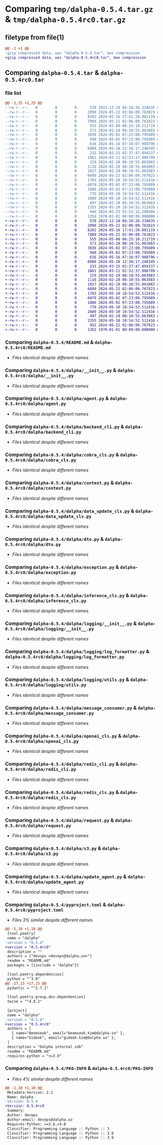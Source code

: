# Comparing `tmp/dalpha-0.5.4.tar.gz` & `tmp/dalpha-0.5.4rc0.tar.gz`

## filetype from file(1)

```diff
@@ -1 +1 @@
-gzip compressed data, was "dalpha-0.5.4.tar", max compression
+gzip compressed data, was "dalpha-0.5.4rc0.tar", max compression
```

## Comparing `dalpha-0.5.4.tar` & `dalpha-0.5.4rc0.tar`

### file list

```diff
@@ -1,25 +1,25 @@
--rw-r--r--   0        0        0      578 2023-12-18 04:10:26.318635 dalpha-0.5.4/README.md
--rw-r--r--   0        0        0     2090 2024-05-22 02:06:09.763823 dalpha-0.5.4/dalpha/__init__.py
--rw-r--r--   0        0        0     8282 2024-05-16 17:41:28.081119 dalpha-0.5.4/dalpha/agent.py
--rw-r--r--   0        0        0     7889 2024-05-22 02:06:09.763823 dalpha-0.5.4/dalpha/backend_cli.py
--rw-r--r--   0        0        0      555 2024-05-08 06:25:10.211719 dalpha-0.5.4/dalpha/cobra_cls.py
--rw-r--r--   0        0        0      573 2024-02-28 08:10:55.063883 dalpha-0.5.4/dalpha/context.py
--rw-r--r--   0        0        0     3036 2024-05-02 07:23:00.795089 dalpha-0.5.4/dalpha/data_update_cls.py
--rw-r--r--   0        0        0      940 2024-05-02 07:23:00.795089 dalpha-0.5.4/dalpha/dto.py
--rw-r--r--   0        0        0      616 2024-05-16 07:16:07.980796 dalpha-0.5.4/dalpha/exception.py
--rw-r--r--   0        0        0     6000 2024-05-18 12:36:17.240345 dalpha-0.5.4/dalpha/inference_cls.py
--rw-r--r--   0        0        0      233 2024-03-25 02:37:47.094337 dalpha-0.5.4/dalpha/kafka_cli.py
--rw-r--r--   0        0        0     1861 2024-03-11 02:52:37.986799 dalpha-0.5.4/dalpha/logging/__init__.py
--rw-r--r--   0        0        0      229 2024-02-28 08:10:55.063883 dalpha-0.5.4/dalpha/logging/events.py
--rw-r--r--   0        0        0     1116 2024-02-28 08:10:55.063883 dalpha-0.5.4/dalpha/logging/log_formatter.py
--rw-r--r--   0        0        0     1817 2024-02-28 08:10:55.063883 dalpha-0.5.4/dalpha/logging/utils.py
--rw-r--r--   0        0        0     6689 2024-05-22 02:06:09.767823 dalpha-0.5.4/dalpha/message_consumer.py
--rw-r--r--   0        0        0     1703 2024-05-10 10:54:52.512416 dalpha-0.5.4/dalpha/openai_cls.py
--rw-r--r--   0        0        0     6079 2024-05-02 07:23:00.795089 dalpha-0.5.4/dalpha/redis_cli.py
--rw-r--r--   0        0        0     1886 2024-05-02 07:23:00.795089 dalpha-0.5.4/dalpha/redis_cls.py
--rw-r--r--   0        0        0      776 2024-05-10 10:54:52.512416 dalpha-0.5.4/dalpha/request.py
--rw-r--r--   0        0        0     2689 2024-05-10 10:54:52.512416 dalpha-0.5.4/dalpha/s3.py
--rw-r--r--   0        0        0      497 2024-02-28 08:10:55.063883 dalpha-0.5.4/dalpha/signal_handler.py
--rw-r--r--   0        0        0     2355 2024-05-10 10:54:52.512416 dalpha-0.5.4/dalpha/update_agent.py
--rw-r--r--   0        0        0      946 2024-05-23 01:52:15.206680 dalpha-0.5.4/pyproject.toml
--rw-r--r--   0        0        0     1359 1970-01-01 00:00:00.000000 dalpha-0.5.4/PKG-INFO
+-rw-r--r--   0        0        0      578 2023-12-18 04:10:26.318635 dalpha-0.5.4rc0/README.md
+-rw-r--r--   0        0        0     2090 2024-05-22 02:06:09.763823 dalpha-0.5.4rc0/dalpha/__init__.py
+-rw-r--r--   0        0        0     8282 2024-05-16 17:41:28.081119 dalpha-0.5.4rc0/dalpha/agent.py
+-rw-r--r--   0        0        0     7889 2024-05-22 02:06:09.763823 dalpha-0.5.4rc0/dalpha/backend_cli.py
+-rw-r--r--   0        0        0      555 2024-05-08 06:25:10.211719 dalpha-0.5.4rc0/dalpha/cobra_cls.py
+-rw-r--r--   0        0        0      573 2024-02-28 08:10:55.063883 dalpha-0.5.4rc0/dalpha/context.py
+-rw-r--r--   0        0        0     3036 2024-05-02 07:23:00.795089 dalpha-0.5.4rc0/dalpha/data_update_cls.py
+-rw-r--r--   0        0        0      940 2024-05-02 07:23:00.795089 dalpha-0.5.4rc0/dalpha/dto.py
+-rw-r--r--   0        0        0      616 2024-05-16 07:16:07.980796 dalpha-0.5.4rc0/dalpha/exception.py
+-rw-r--r--   0        0        0     6000 2024-05-18 12:36:17.240345 dalpha-0.5.4rc0/dalpha/inference_cls.py
+-rw-r--r--   0        0        0      233 2024-03-25 02:37:47.094337 dalpha-0.5.4rc0/dalpha/kafka_cli.py
+-rw-r--r--   0        0        0     1861 2024-03-11 02:52:37.986799 dalpha-0.5.4rc0/dalpha/logging/__init__.py
+-rw-r--r--   0        0        0      229 2024-02-28 08:10:55.063883 dalpha-0.5.4rc0/dalpha/logging/events.py
+-rw-r--r--   0        0        0     1116 2024-02-28 08:10:55.063883 dalpha-0.5.4rc0/dalpha/logging/log_formatter.py
+-rw-r--r--   0        0        0     1817 2024-02-28 08:10:55.063883 dalpha-0.5.4rc0/dalpha/logging/utils.py
+-rw-r--r--   0        0        0     6689 2024-05-22 02:06:09.767823 dalpha-0.5.4rc0/dalpha/message_consumer.py
+-rw-r--r--   0        0        0     1703 2024-05-10 10:54:52.512416 dalpha-0.5.4rc0/dalpha/openai_cls.py
+-rw-r--r--   0        0        0     6079 2024-05-02 07:23:00.795089 dalpha-0.5.4rc0/dalpha/redis_cli.py
+-rw-r--r--   0        0        0     1886 2024-05-02 07:23:00.795089 dalpha-0.5.4rc0/dalpha/redis_cls.py
+-rw-r--r--   0        0        0      776 2024-05-10 10:54:52.512416 dalpha-0.5.4rc0/dalpha/request.py
+-rw-r--r--   0        0        0     2689 2024-05-10 10:54:52.512416 dalpha-0.5.4rc0/dalpha/s3.py
+-rw-r--r--   0        0        0      497 2024-02-28 08:10:55.063883 dalpha-0.5.4rc0/dalpha/signal_handler.py
+-rw-r--r--   0        0        0     2355 2024-05-10 10:54:52.512416 dalpha-0.5.4rc0/dalpha/update_agent.py
+-rw-r--r--   0        0        0      952 2024-05-22 02:06:09.767823 dalpha-0.5.4rc0/pyproject.toml
+-rw-r--r--   0        0        0     1362 1970-01-01 00:00:00.000000 dalpha-0.5.4rc0/PKG-INFO
```

### Comparing `dalpha-0.5.4/README.md` & `dalpha-0.5.4rc0/README.md`

 * *Files identical despite different names*

### Comparing `dalpha-0.5.4/dalpha/__init__.py` & `dalpha-0.5.4rc0/dalpha/__init__.py`

 * *Files identical despite different names*

### Comparing `dalpha-0.5.4/dalpha/agent.py` & `dalpha-0.5.4rc0/dalpha/agent.py`

 * *Files identical despite different names*

### Comparing `dalpha-0.5.4/dalpha/backend_cli.py` & `dalpha-0.5.4rc0/dalpha/backend_cli.py`

 * *Files identical despite different names*

### Comparing `dalpha-0.5.4/dalpha/cobra_cls.py` & `dalpha-0.5.4rc0/dalpha/cobra_cls.py`

 * *Files identical despite different names*

### Comparing `dalpha-0.5.4/dalpha/context.py` & `dalpha-0.5.4rc0/dalpha/context.py`

 * *Files identical despite different names*

### Comparing `dalpha-0.5.4/dalpha/data_update_cls.py` & `dalpha-0.5.4rc0/dalpha/data_update_cls.py`

 * *Files identical despite different names*

### Comparing `dalpha-0.5.4/dalpha/dto.py` & `dalpha-0.5.4rc0/dalpha/dto.py`

 * *Files identical despite different names*

### Comparing `dalpha-0.5.4/dalpha/exception.py` & `dalpha-0.5.4rc0/dalpha/exception.py`

 * *Files identical despite different names*

### Comparing `dalpha-0.5.4/dalpha/inference_cls.py` & `dalpha-0.5.4rc0/dalpha/inference_cls.py`

 * *Files identical despite different names*

### Comparing `dalpha-0.5.4/dalpha/logging/__init__.py` & `dalpha-0.5.4rc0/dalpha/logging/__init__.py`

 * *Files identical despite different names*

### Comparing `dalpha-0.5.4/dalpha/logging/log_formatter.py` & `dalpha-0.5.4rc0/dalpha/logging/log_formatter.py`

 * *Files identical despite different names*

### Comparing `dalpha-0.5.4/dalpha/logging/utils.py` & `dalpha-0.5.4rc0/dalpha/logging/utils.py`

 * *Files identical despite different names*

### Comparing `dalpha-0.5.4/dalpha/message_consumer.py` & `dalpha-0.5.4rc0/dalpha/message_consumer.py`

 * *Files identical despite different names*

### Comparing `dalpha-0.5.4/dalpha/openai_cls.py` & `dalpha-0.5.4rc0/dalpha/openai_cls.py`

 * *Files identical despite different names*

### Comparing `dalpha-0.5.4/dalpha/redis_cli.py` & `dalpha-0.5.4rc0/dalpha/redis_cli.py`

 * *Files identical despite different names*

### Comparing `dalpha-0.5.4/dalpha/redis_cls.py` & `dalpha-0.5.4rc0/dalpha/redis_cls.py`

 * *Files identical despite different names*

### Comparing `dalpha-0.5.4/dalpha/request.py` & `dalpha-0.5.4rc0/dalpha/request.py`

 * *Files identical despite different names*

### Comparing `dalpha-0.5.4/dalpha/s3.py` & `dalpha-0.5.4rc0/dalpha/s3.py`

 * *Files identical despite different names*

### Comparing `dalpha-0.5.4/dalpha/update_agent.py` & `dalpha-0.5.4rc0/dalpha/update_agent.py`

 * *Files identical despite different names*

### Comparing `dalpha-0.5.4/pyproject.toml` & `dalpha-0.5.4rc0/pyproject.toml`

 * *Files 3% similar despite different names*

```diff
@@ -1,10 +1,10 @@
 [tool.poetry]
 name = "dalpha"
-version = "0.5.4"
+version = "0.5.4rc0"
 description = ""
 authors = ["devops <devops@dalpha.so>"]
 readme = "README.md"
 packages = [{include = "dalpha"}]
 
 [tool.poetry.dependencies]
 python = "^3.8"
@@ -17,15 +17,15 @@
 pydantic = "^2.7.1"
 
 [tool.poetry.group.dev.dependencies]
 twine = "^4.0.2"
 
 [project]
 name = "dalpha"
-version = "0.5.4"
+version = "0.5.4rc0"
 authors = [
   { name="Beomseok", email="beomseok.kim@dalpha.so" },
   { name="Gideok", email="gideok.kim@dalpha.so" },
 ]
 description = "Dalpha internal sdk"
 readme = "README.md"
 requires-python = ">=3.9"
```

### Comparing `dalpha-0.5.4/PKG-INFO` & `dalpha-0.5.4rc0/PKG-INFO`

 * *Files 4% similar despite different names*

```diff
@@ -1,10 +1,10 @@
 Metadata-Version: 2.1
 Name: dalpha
-Version: 0.5.4
+Version: 0.5.4rc0
 Summary: 
 Author: devops
 Author-email: devops@dalpha.so
 Requires-Python: >=3.8,<4.0
 Classifier: Programming Language :: Python :: 3
 Classifier: Programming Language :: Python :: 3.8
 Classifier: Programming Language :: Python :: 3.9
```

